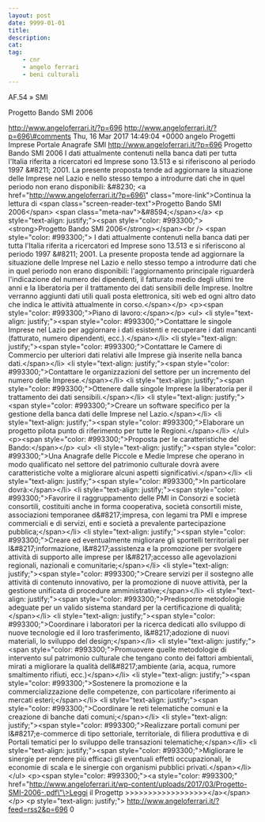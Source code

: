 ```yaml
---
layout: post
date: 9999-01-01
title:
description:
cat:
tag:
    - cnr
    - angelo ferrari
    - beni culturali
---
```

AF.54 » SMI

Progetto Bando SMI 2006

http://www.angeloferrari.it/?p=696 http://www.angeloferrari.it/?p=696\#comments Thu, 16 Mar 2017 14:49:04 +0000 angelo Progetti Imprese Portale Anagrafe SMI http://www.angeloferrari.it/?p=696 Progetto Bando SMI 2006 I dati attualmente contenuti nella banca dati per tutta l'Italia riferita a ricercatori ed Imprese sono 13.513 e si riferiscono al periodo 1997 &\#8211;  2001. La presente proposta tende ad aggiornare la situazione delle Imprese nel Lazio e nello stesso tempo a introdurre dati che in quel periodo non erano disponibili: &\#8230; \<a href=\"http://www.angeloferrari.it/?p=696\" class=\"more-link\"\>Continua la lettura di \<span class=\"screen-reader-text\"\>Progetto Bando SMI 2006\</span\> \<span class=\"meta-nav\"\>&\#8594;\</span\>\</a\> \<p style=\"text-align: justify;\"\>\<span style=\"color: \#993300;\"\>\<strong\>Progetto Bando SMI 2006\</strong\>\</span\>\<br /\> \<span style=\"color: \#993300;\"\> I dati attualmente contenuti nella banca dati per tutta l'Italia riferita a ricercatori ed Imprese sono 13.513 e si riferiscono al periodo 1997 &\#8211;  2001. La presente proposta tende ad aggiornare la situazione delle Imprese nel Lazio e nello stesso tempo a introdurre dati che in quel periodo non erano disponibili: l'aggiornamento principale riguarderà l'indicazione del numero dei dipendenti, il fatturato medio degli ultimi tre anni e la liberatoria per il trattamento dei dati sensibili delle Imprese. Inoltre verranno aggiunti dati utili quali posta elettronica, siti web  ed ogni altro dato che indica le attività attualmente in corso.\</span\>\</p\> \<p\>\<span style=\"color: \#993300;\"\>Piano di lavoro:\</span\>\</p\> \<ul\> \<li style=\"text-align: justify;\"\>\<span style=\"color: \#993300;\"\>Contattare le singole Imprese nel Lazio per aggiornare i dati esistenti e recuperare i dati mancanti (fatturato, numero dipendenti, ecc.).\</span\>\</li\> \<li style=\"text-align: justify;\"\>\<span style=\"color: \#993300;\"\>Contattare le Camere di Commercio per ulteriori dati relativi alle Imprese già inserite nella banca dati.\</span\>\</li\> \<li style=\"text-align: justify;\"\>\<span style=\"color: \#993300;\"\>Contattare le organizzazioni del settore per un incremento del numero delle Imprese.\</span\>\</li\> \<li style=\"text-align: justify;\"\>\<span style=\"color: \#993300;\"\>Ottenere dalle singole Imprese la liberatoria per il trattamento dei dati sensibili.\</span\>\</li\> \<li style=\"text-align: justify;\"\>\<span style=\"color: \#993300;\"\>Creare un software specifico per la gestione della banca dati delle Imprese nel Lazio.\</span\>\</li\> \<li style=\"text-align: justify;\"\>\<span style=\"color: \#993300;\"\>Elaborare un progetto pilota punto di riferimento per tutte le Regioni.\</span\>\</li\> \</ul\> \<p\>\<span style=\"color: \#993300;\"\>Proposta per le caratteristiche del Bando:\</span\>\</p\> \<ul\> \<li style=\"text-align: justify;\"\>\<span style=\"color: \#993300;\"\>Una Anagrafe delle Piccole e Medie Imprese che operano in modo qualificato nel settore del patrimonio culturale dovrà avere caratteristiche volte a migliorare alcuni aspetti significativi.\</span\>\</li\> \<li style=\"text-align: justify;\"\>\<span style=\"color: \#993300;\"\>In particolare dovrà:\</span\>\</li\> \<li style=\"text-align: justify;\"\>\<span style=\"color: \#993300;\"\>Favorire il raggruppamento delle PMI in Consorzi e società consortili, costituiti anche in forma cooperativa, società consortili miste, associazioni temporanee d&\#8217;impresa, con legami tra PMI e imprese commerciali e di servizi, enti e società a prevalente partecipazione pubblica;\</span\>\</li\> \<li style=\"text-align: justify;\"\>\<span style=\"color: \#993300;\"\>Creare ed eventualmente migliorare gli sportelli territoriali per l&\#8217;informazione, l&\#8217;assistenza e la promozione per svolgere attività di supporto alle imprese per l&\#8217;accesso alle agevolazioni regionali, nazionali e comunitarie;\</span\>\</li\> \<li style=\"text-align: justify;\"\>\<span style=\"color: \#993300;\"\>Creare servizi per il sostegno alle attività di contenuto innovativo, per la promozione di nuove attività, per la gestione unificata di procedure amministrative;\</span\>\</li\> \<li style=\"text-align: justify;\"\>\<span style=\"color: \#993300;\"\>Predisporre metodologie adeguate per un valido sistema standard per la certificazione di qualità;\</span\>\</li\> \<li style=\"text-align: justify;\"\>\<span style=\"color: \#993300;\"\>Coordinare i laboratori per la ricerca dedicati allo sviluppo di nuove tecnologie ed il loro trasferimento, l&\#8217;adozione di nuovi materiali, lo sviluppo del design;\</span\>\</li\> \<li style=\"text-align: justify;\"\>\<span style=\"color: \#993300;\"\>Promuovere quelle metodologie di intervento sul patrimonio culturale che tengano conto dei fattori ambientali, mirati a migliorare la qualità dell&\#8217;ambiente (aria, acqua, rumore smaltimento rifiuti, ecc.)\</span\>\</li\> \<li style=\"text-align: justify;\"\>\<span style=\"color: \#993300;\"\>Sostenere la promozione e la commercializzazione delle competenze, con particolare riferimento ai mercati esteri;\</span\>\</li\> \<li style=\"text-align: justify;\"\>\<span style=\"color: \#993300;\"\>Coordinare le reti telematiche comuni e la creazione di banche dati comuni;\</span\>\</li\> \<li style=\"text-align: justify;\"\>\<span style=\"color: \#993300;\"\>Realizzare portali comuni per l&\#8217;e-commerce di tipo settoriale, territoriale, di filiera produttiva e di Portali tematici per lo sviluppo delle transazioni telematiche;\</span\>\</li\> \<li style=\"text-align: justify;\"\>\<span style=\"color: \#993300;\"\>Migliorare le sinergie per rendere più efficaci gli eventuali effetti occupazionali, le economie di scala e le sinergie con organismi pubblici privati.\</span\>\</li\> \</ul\> \<p\>\<span style=\"color: \#993300;\"\>\<a style=\"color: \#993300;\" href=\"http://www.angeloferrari.it/wp-content/uploads/2017/03/Progetto-SMI-2006-.pdf\"\>Leggi il Progettp &gt;&gt;&gt;&gt;&gt;&gt;&gt;&gt;&gt;&gt;&gt;&gt;&gt;&gt;&gt;&gt;&gt;&gt;\</a\>\</span\>\</p\> \<p style=\"text-align: justify;\"\> http://www.angeloferrari.it/?feed=rss2&p=696 0

